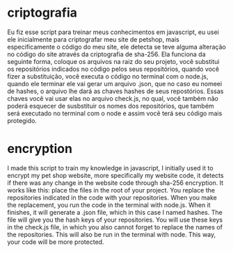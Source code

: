 # criptografia
Eu fiz esse script para treinar meus conhecimentos em javascript, eu usei ele inicialmente para criptografar meu site de petshop, mais especificamente o código do meu site, ele detecta se teve alguma alteração no código do site através da criptografia de sha-256. Ela funciona da seguinte forma, coloque os arquivos na raiz do seu projeto, você substitui os repositórios indicados no código pelos seus repositórios, quando você fizer a substituição, você executa o código no terminal com o node.js, quando ele terminar ele vai gerar um arquivo .json, que no caso eu nomeei de hashes, o arquivo lhe dará as chaves hashes de seus repostórios. Essas chaves você vai usar elas no arquivo check.js, no qual, você também não poderá esquecer de susbstituir os nomes dos repositórios, que também será executado no terminal com o node e assim você terá seu código mais protegido.

# encryption
I made this script to train my knowledge in javascript, I initially used it to encrypt my pet shop website, more specifically my website code, it detects if there was any change in the website code through sha-256 encryption. It works like this: place the files in the root of your project. You replace the repositories indicated in the code with your repositories. When you make the replacement, you run the code in the terminal with node.js. When it finishes, it will generate a .json file, which in this case I named hashes. The file will give you the hash keys of your repositories. You will use these keys in the check.js file, in which you also cannot forget to replace the names of the repositories. This will also be run in the terminal with node. This way, your code will be more protected.
